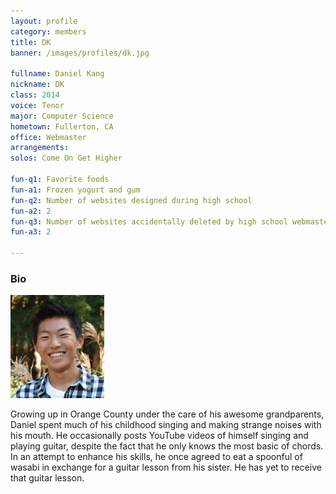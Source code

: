 ```yaml
---
layout: profile
category: members
title: DK
banner: /images/profiles/dk.jpg

fullname: Daniel Kang
nickname: DK
class: 2014
voice: Tenor
major: Computer Science
hometown: Fullerton, CA
office: Webmaster
arrangements: 
solos: Come On Get Higher

fun-q1: Favorite foods
fun-a1: Frozen yogurt and gum
fun-q2: Number of websites designed during high school
fun-a2: 2
fun-q3: Number of websites accidentally deleted by high school webmaster
fun-a3: 2

---
```


### Bio

![DK](/images/members/current/dk.jpg)

Growing up in Orange County under the care of his awesome
grandparents, Daniel spent much of his childhood singing and making
strange noises with his mouth. He occasionally posts YouTube videos of
himself singing and playing guitar, despite the fact that he only
knows the most basic of chords. In an attempt to enhance his skills,
he once agreed to eat a spoonful of wasabi in exchange for a guitar
lesson from his sister. He has yet to receive that guitar lesson.
